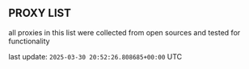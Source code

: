 ## PROXY LIST

all proxies in this list were collected from open sources and tested for functionality

last update: `2025-03-30 20:52:26.808685+00:00` UTC